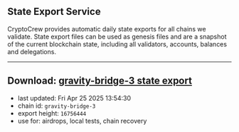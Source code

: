 ## State Export Service
CryptoCrew provides automatic daily state exports for all chains we validate. State export files can be used as genesis files and are a snapshot of the current blockchain state, including all validators, accounts, balances and delegations.

---
**Download: [gravity-bridge-3 state export](https://dl-eu2.ccvalidators.com/SERVICE/gravitybridge/gravity-bridge-3_export_16756444.json)**
---

- last updated: Fri Apr 25 2025 13:54:30
- chain id: `gravity-bridge-3`
- export height: `16756444`
- use for: airdrops, local tests, chain recovery
